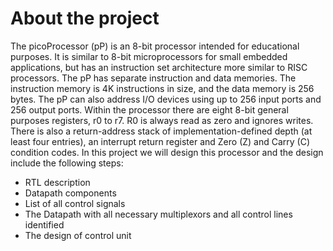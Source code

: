 # About the project
The picoProcessor (pP) is an 8-bit processor intended for educational purposes. It is similar to 8-bit microprocessors
for small embedded applications, but has an instruction set architecture more similar to RISC processors. The pP has separate instruction and data memories. The instruction memory is 4K instructions in size, and the data memory is 256 bytes. The pP can also address I/O devices using up to 256 input ports and 256 output ports. Within the processor there are eight 8-bit general purposes registers, r0 to r7. R0 is always read as zero and ignores writes. There is also a return-address stack of implementation-defined depth (at least four entries), an interrupt return register and Zero (Z) and Carry (C) condition codes. In this project we will design this processor and the design include the following steps:
-	RTL description 
-	Datapath components
-	List of all control signals 
-	The Datapath with all necessary multiplexors and all control lines identified 
-	The design of control unit 
